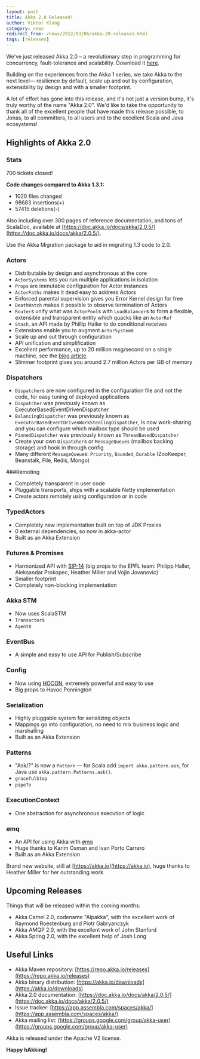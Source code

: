 ```yaml
---
layout: post
title: Akka 2.0 Released!
author: Viktor Klang
category: news
redirect_from: /news/2012/03/06/akka-20-released.html
tags: [releases]
---
```


We've just released Akka 2.0 – a revolutionary step in programming for concurrency, fault-tolerance and scalability. Download it <a href="{{ site.baseurl }}/downloads">here</a>.

Building on the experiences from the Akka 1 series, we take Akka to the next level— resilience by default, scale up and out by configuration, extensibility by design and with a smaller footprint.

A lot of effort has gone into this release, and it's not just a version bump, it's truly worthy of the name "Akka 2.0".
We'd like to take the opportunity to thank all of the excellent people that have made this release possible, 
to Jonas, to all committers, to all users and to the excellent Scala and Java ecosystems!

## Highlights of Akka 2.0

### Stats

700 tickets closed!

**Code changes compared to Akka 1.3.1:**
* 1020 files changed
* 98683 insertions(+)
* 57415 deletions(-)

Also including over 300 pages of reference documentation, and tons of ScalaDoc, available at [https://doc.akka.io/docs/akka/2.0.5/](https://doc.akka.io/docs/akka/2.0.5/).

Use the Akka Migration package to aid in migrating 1.3 code to 2.0.

### Actors

* Distributable by design and asynchronous at the core
* `ActorSystems` lets you run multiple applications in isolation
* `Props` are immutable configuration for Actor instances
* `ActorPaths` makes it dead easy to address Actors
* Enforced parental supervision gives you Error Kernel design for free
* `DeathWatch` makes it possible to observe termination of Actors
* `Router`s unify what was `ActorPool`s with `LoadBalancer`s to form a flexible, extensible and transparent entity which quacks like an `ActorRef`
* `Stash`, an API made by Phillip Haller to do conditional receives
* Extensions enable you to augment `ActorSystem`s
* Scale up and out through configuration
* API unification and simplification
* Excellent performance, up to 20 million msg/second on a single machine, see the [blog article](https://letitcrash.com/post/17607272336/scalability-of-fork-join-pool)
* Slimmer footprint gives you around 2.7 million Actors per GB of memory

### Dispatchers
* `Dispatcher`s are now configured in the configuration file and not the code, for easy tuning of deployed applications
* `Dispatcher` was previously known as ExecutorBasedEventDrivenDispatcher
* `BalancingDispatcher` was previously known as `ExecutorBasedEventDrivenWorkStealingDispatcher`, is now work-sharing and you can configure which mailbox type should be used 
* `PinnedDispatcher` was previously known as `ThreadBasedDispatcher`
* Create your own `Dispatcher`s or `MessageQueues` (mailbox backing storage) and hook in through config
* Many different `MessageQueue`s: `Priority`, `Bounded`, `Durable` (ZooKeeper, Beanstalk, File, Redis, Mongo)

###Remoting
* Completely transparent in user code
* Pluggable transports, ships with a scalable Netty implementation
* Create actors remotely using configuration or in code

### TypedActors
* Completely new implementation built on top of JDK Proxies
* 0 external dependencies, so now in akka-actor
* Built as an Akka Extension

### Futures & Promises
*  Harmonized API with [SIP-14](https://docs.scala-lang.org/sips/pending/futures-promises.html) (big props to the EPFL team: Philipp Haller, Aleksandar Prokopec, Heather Miller and Vojin Jovanovic)
* Smaller footprint
* Completely non-blocking implementation

### Akka STM
* Now uses ScalaSTM
* `Transactor`s
* `Agent`s

### EventBus
* A simple and easy to use API for Publish/Subscribe

### Config
* Now using [HOCON](https://github.com/typesafehub/config), extremely powerful and easy to use
* Big props to Havoc Pennington

### Serialization
* Highly pluggable system for serializing objects
* Mappings go into configuration, no need to mix business logic and marshalling
* Built as an Akka Extension

### Patterns
* "Ask/?" is now a `Pattern` — for Scala add `import akka.pattern.ask`, for Java use `akka.pattern.Patterns.ask()`.
* `gracefulStop`
* `pipeTo`

### ExecutionContext
* One abstraction for asynchronous execution of logic

### ømq
* An API for using Akka with [ømq](http://www.zeromq.org/)
* Huge thanks to Karim Osman and Ivan Porto Carrero
* Built as an Akka Extension

Brand new website, still at [https://akka.io](https://akka.io), huge thanks to Heather Miller for her outstanding work

## Upcoming Releases

Things that will be released within the coming months:
* Akka Camel 2.0, codename "Alpakka", with the excellent work of Raymond Roestenburg and Piotr Gabryanczyk
* Akka AMQP 2.0, with the excellent work of John Stanford
* Akka Spring 2.0, with the excellent help of Josh Long

## Useful Links

* Akka Maven repository: [https://repo.akka.io/releases](https://repo.akka.io/releases)
* Akka binary distribution: [https://akka.io/downloads](https://akka.io/downloads)
* Akka 2.0 documentation: [https://doc.akka.io/docs/akka/2.0.5/](https://doc.akka.io/docs/akka/2.0.5/)
* Issue tracker: [https://app.assembla.com/spaces/akka/](https://app.assembla.com/spaces/akka/)
* Akka mailing list: [https://groups.google.com/group/akka-user](https://groups.google.com/group/akka-user)

Akka is released under the Apache V2 license.

**Happy hAkking!**
